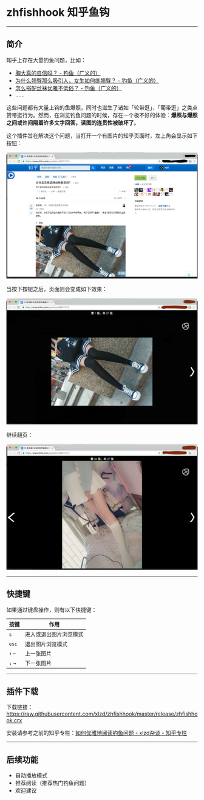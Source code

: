 # zhfishhook 知乎鱼钩

---


## 简介

知乎上存在大量钓鱼问题，比如：

 - <a href="" target="_blank">胸大真的自信吗？ - 钓鱼（广义的）</a>
 - <a href="" target="_blank">为什么翘臀那么吸引人，女生如何练翘臀？ - 钓鱼（广义的）</a>
 - <a href="" target="_blank">怎么搭配丝袜优雅不低俗？ - 钓鱼（广义的）</a>
 - ……

这些问题都有大量上钩的鱼爆照，同时也滋生了诸如「轮带逛」、「葡带逛」之类点赞带逛行为。然而，在浏览钓鱼问题的时候，存在一个极不好的体验：**爆照与爆照之间或许间隔着许多文字回答，读图的连贯性被破坏了**。

这个插件旨在解决这个问题，当打开一个有图片的知乎页面时，左上角会显示如下按钮：

![p1.png](screenshots/p1.png)

当按下按钮之后，页面则会变成如下效果：

![p2.png](screenshots/p2.png)

继续翻页：

![p3.png](screenshots/p3.png)


---

## 快捷键

如果通过键盘操作，则有以下快捷键：

| 按键 | 作用 | 
|---|---| 
| `s` | 进入或退出图片浏览模式 |
| `esc` | 退出图片浏览模式 |
| `↑`  `←`  | 上一张图片 |
| `↓`  `→`  | 下一张图片 |

---

## 插件下载

下载链接：<a href="https://raw.githubusercontent.com/xlzd/zhfishhook/master/release/zhfishhook.crx" target="_blank">https://raw.githubusercontent.com/xlzd/zhfishhook/master/release/zhfishhook.crx</a>

安装请参考之前的知乎专栏：<a href="https://zhuanlan.zhihu.com/p/22933208?refer=xlz-d" target="_blank">如何优雅地阅读钓鱼问题 - xlzd杂谈 - 知乎专栏</a>


---

## 后续功能

 - 自动播放模式
 - 推荐阅读（推荐热门钓鱼问题）
 - 欢迎建议